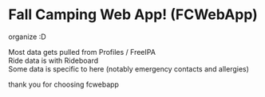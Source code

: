 # Fall Camping Web App! (FCWebApp)
organize :D

Most data gets pulled from Profiles / FreeIPA  
Ride data is with Rideboard  
Some data is specific to here (notably emergency contacts and allergies)  

thank you for choosing fcwebapp